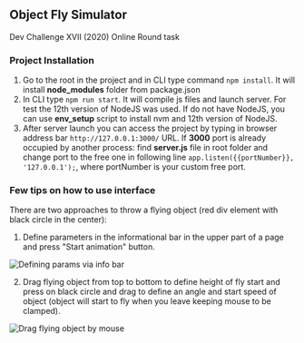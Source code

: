 ## Object Fly Simulator
Dev Challenge XVII (2020) Online Round task

### Project Installation
1. Go to the root in the project and in CLI type command `npm install`. It will install **node_modules** folder from package.json
2. In CLI type `npm run start`. It will compile js files and launch server. For test the 12th version of NodeJS was used. If do not have NodeJS, you can use **env_setup** script to install nvm and 12th version of NodeJS.
3. After server launch you can access the project by typing in browser address bar `http://127.0.0.1:3000/` URL. If **3000** port is already occupied by another process: find **server.js** file in root folder and change port to the free one in following line
`app.listen({{portNumber}}, '127.0.0.1');`, where portNumber is your custom free port.

### Few tips on how to use interface
There are two approaches to throw a flying object (red div element with black circle in the center):
1. Define parameters in the informational bar in the upper part of a page and press "Start animation" button.

![Defining params via info bar](https://github.com/IvankoRambo/object-fly-simulator/blob/main/src/img/object-fly-simulator-1.gif?raw=true)

2. Drag flying object from top to bottom to define height of fly start and press on black circle and drag to define an angle and start speed of object (object will start to fly when you leave keeping mouse to be clamped).

![Drag flying object by mouse](https://github.com/IvankoRambo/object-fly-simulator/blob/main/src/img/object-fly-simulator-2.gif?raw=true)
